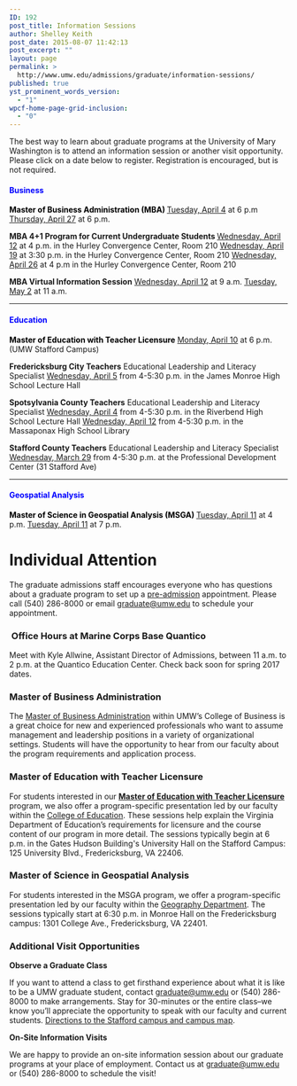 ```yaml
---
ID: 192
post_title: Information Sessions
author: Shelley Keith
post_date: 2015-08-07 11:42:13
post_excerpt: ""
layout: page
permalink: >
  http://www.umw.edu/admissions/graduate/information-sessions/
published: true
yst_prominent_words_version:
  - "1"
wpcf-home-page-grid-inclusion:
  - "0"
---
```

The best way to learn about graduate programs at the University of Mary Washington is to attend an information session or another visit opportunity. Please click on a date below to register. Registration is encouraged, but is not required.
<h4><span style="color: #0000ff">Business</span></h4>
<strong><span style="color: #000000">Master of Business Administration (MBA)</span>
</strong><a href="https://umw.askadmissions.net/Portal/EI/ViewDetails?gid=6235772e580d3a6c884c6584877594510a0e1b">Tuesday, April 4</a> at 6 p.m
<a href="https://umw.askadmissions.net/Portal/EI/ViewDetails?gid=62357750ebef7a74414513b9c1a7f2c418bdfb">Thursday, April 27</a> at 6 p.m.

<strong>MBA 4+1 Program for Current Undergraduate Students
</strong><a href="https://umw.askadmissions.net/Portal/EI/ViewDetails?gid=62357763fbc8a467464a5ab2448e7252ec4d02">Wednesday, April 12</a> at 4 p.m. in the Hurley Convergence Center, Room 210
<a href="https://umw.askadmissions.net/Portal/EI/ViewDetails?gid=6235776c66fe6ad98f45a6a2e3d1c10b8cd1c9">Wednesday, April 19</a> at 3:30 p.m. in the Hurley Convergence Center, Room 210
<a href="https://umw.askadmissions.net/Portal/EI/ViewDetails?gid=62357744b4d3834bd0413985c695827e358db0">Wednesday, April 26</a> at 4 p.m in the Hurley Convergence Center, Room 210

<strong>MBA Virtual Information Session</strong>
<a href="https://umw.askadmissions.net/Portal/EI/ViewDetails?gid=623577b88d81e82d354489a901c2da3743d69d">Wednesday, April 12</a> at 9 a.m.
<a href="https://umw.askadmissions.net/Portal/EI/ViewDetails?gid=62357738a5cf007eaa4bcf85f409dd8baa22c3">Tuesday, May 2</a> at 11 a.m.

<hr />

<h4><span style="color: #0000ff">Education</span></h4>
<span style="color: #000000"><strong>Master of Education with Teacher Licensure</strong></span>
<a href="https://umw.askadmissions.net/Portal/EI/ViewDetails?gid=62357746ca0982723b42cda6ebd9b6e6a5d707">Monday, April 10</a> at 6 p.m. (UMW Stafford Campus)

<strong>Fredericksburg City Teachers</strong>
Educational Leadership and Literacy Specialist
<a href="https://umw.askadmissions.net/Portal/EI/ViewDetails?gid=62357736ee0b7e06e346a2a775fd2987a86ec7">Wednesday, April 5</a> from 4-5:30 p.m. in the James Monroe High School Lecture Hall

<strong>Spotsylvania County Teachers</strong>
Educational Leadership and Literacy Specialist
<a href="https://umw.askadmissions.net/Portal/EI/ViewDetails?gid=62357721bd26262119421384bb1ea34d7fcc9a">Wednesday, April 4</a> from 4-5:30 p.m. in the Riverbend High School Lecture Hall
<a href="https://umw.askadmissions.net/Portal/EI/ViewDetails?gid=623577d6d5fede98f24b97bf32368e6321b816">Wednesday, April 12</a> from 4-5:30 p.m. in the Massaponax High School Library

<strong>Stafford County Teachers</strong>
Educational Leadership and Literacy Specialist
<a href="https://umw.askadmissions.net/Portal/EI/ViewDetails?gid=6235777f14af572e2d424c9c128497f8310670">Wednesday, March 29</a> from 4-5:30 p.m. at the Professional Development Center (31 Stafford Ave)

<hr />

<h4><span style="color: #0000ff">Geospatial Analysis</span></h4>
<strong><span style="color: #000000">Master of Science in Geospatial Analysis (MSGA)</span>
</strong><a href="https://umw.askadmissions.net/Portal/EI/ViewDetails?gid=62357736e6fc8cc3264636ba4e19d6b2a0742a">Tuesday, April 11</a> at 4 p.m.
<a href="https://umw.askadmissions.net/Portal/EI/ViewDetails?gid=6235777ec4150634184291b04befcdd87b6e27">Tuesday, April 11</a> at 7 p.m.<strong>
</strong>
<h1>Individual Attention</h1>
The graduate admissions staff encourages everyone who has questions about a graduate program to set up a <a href="http://www.umw.edu/admissions/graduate/advising/">pre-admission</a> appointment. Please call (540) 286-8000 or email <a href="mailto:graduate@umw.edu">graduate@umw.edu</a> to schedule your appointment.
<h3> Office Hours at Marine Corps Base Quantico</h3>
Meet with Kyle Allwine, Assistant Director of Admissions, between 11 a.m. to 2 p.m. at the Quantico Education Center. Check back soon for spring 2017 dates.
<h3>Master of Business Administration</h3>
The <a href="http://www.umw.edu/admissions/graduate/degrees/mba/">Master of Business Administration</a> within UMW’s College of Business is a great choice for new and experienced professionals who want to assume management and leadership positions in a variety of organizational settings. Students will have the opportunity to hear from our faculty about the program requirements and application process.
<h3>Master of Education with Teacher Licensure</h3>
For students interested in our <a href="http://www.umw.edu/admissions/graduate/degrees/med-teacher-licensure/"><strong>Master of Education with Teacher Licensure</strong></a> program, we also offer a program-specific presentation led by our faculty within the <a href="http://education.umw.edu">College of Education</a>. These sessions help explain the Virginia Department of Education’s requirements for licensure and the course content of our program in more detail. The sessions typically begin at 6 p.m. in the Gates Hudson Building's University Hall on the Stafford Campus: 125 University Blvd., Fredericksburg, VA 22406.
<h3>Master of Science in Geospatial Analysis</h3>
For students interested in the MSGA program, we offer a program-specific presentation led by our faculty within the <a href="http://cas.umw.edu/geography/">Geography Department</a>. The sessions typically start at 6:30 p.m. in Monroe Hall on the Fredericksburg campus: 1301 College Ave., Fredericksburg, VA 22401.
<h3>Additional Visit Opportunities</h3>
<strong>Observe a Graduate Class</strong>

If you want to attend a class to get firsthand experience about what it is like to be a UMW graduate student, contact <a href="mailto:graduate@umw.edu">graduate@umw.edu</a> or (540) 286-8000 to make arrangements. Stay for 30-minutes or the entire class–we know you’ll appreciate the opportunity to speak with our faculty and current students. <a href="http://www.umw.edu/visitors/stafford-campus/">Directions to the Stafford campus and campus map</a>.

<strong>On-Site Information Visits</strong>

We are happy to provide an on-site information session about our graduate programs at your place of employment. Contact us at <a href="mailto:graduate@umw.edu">graduate@umw.edu</a> or (540) 286-8000 to schedule the visit!